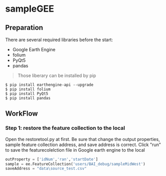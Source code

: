 # sampleGEE
## Preparation

There are several required libraries before the start:
- Google Earth Engine
- folium
- PyQt5
- pandas
> Those liberary can be installed by pip
```shell
$ pip install earthengine-api --upgrade
$ pip install folium
$ pip install PyQt5
$ pip install pandas
```
## WorkFlow

### Step 1: restore the feature collection to the local

Open the restoretool.py at first. Be sure that change the output properties, sample feature collection address, and save address is correct. Click "run" to save the featurecolelction file in Google earth engine to the local

```python
outProperty = ['idNum','ran','startDate']
sample = ee.FeatureCollection('users/BAI_debug/sampleMidWest')
saveAddress = "data\source_test.csv"
```
